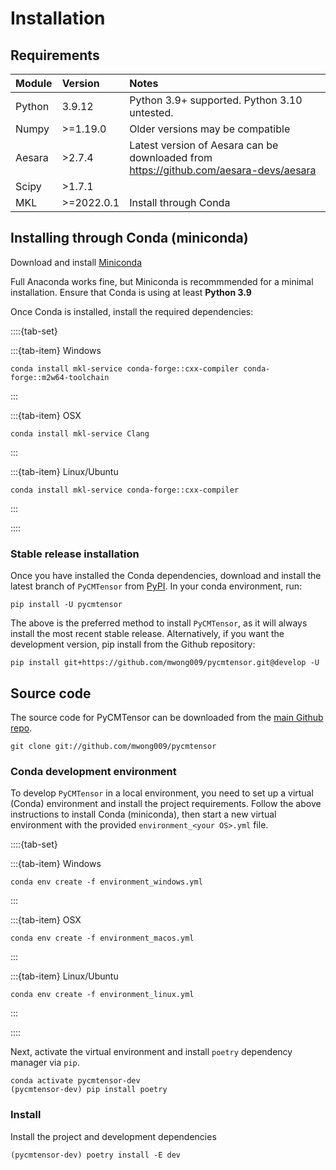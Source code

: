 # Installation

## Requirements

| Module | Version    | Notes                                                                                 |
| :----- | :--------- | :------------------------------------------------------------------------------------ |
| Python | 3.9.12     | Python 3.9+ supported. Python 3.10 untested.                                          |
| Numpy  | >=1.19.0   | Older versions may be compatible                                                      |
| Aesara | >2.7.4     | Latest version of Aesara can be downloaded from https://github.com/aesara-devs/aesara |
| Scipy  | >1.7.1     |                                                                                       |
| MKL    | >=2022.0.1 | Install through Conda                                                                            |	Installed through conda environment

## Installing through Conda (miniconda)

Download and install [Miniconda](https://docs.conda.io/en/latest/miniconda.html)

Full Anaconda works fine, but Miniconda is recommmended for a minimal installation. 
Ensure that Conda is using at least **Python 3.9**

Once Conda is installed, install the required dependencies:

::::{tab-set}

:::{tab-item} Windows
```console
conda install mkl-service conda-forge::cxx-compiler conda-forge::m2w64-toolchain
```
:::

:::{tab-item} OSX
```console
conda install mkl-service Clang
```
:::

:::{tab-item} Linux/Ubuntu
```console
conda install mkl-service conda-forge::cxx-compiler
```
:::

::::

### Stable release installation

Once you have installed the Conda dependencies, download and install the latest 
branch of ``PyCMTensor`` from [PyPI](https://pypi.org/project/pycmtensor). 
In your conda environment, run:

```console
pip install -U pycmtensor 
```

The above is the preferred method to install ``PyCMTensor``, as it will always 
install the most recent stable release.
Alternatively, if you want the development version, pip install from the Github 
repository:

```console
pip install git+https://github.com/mwong009/pycmtensor.git@develop -U
```

## Source code

The source code for PyCMTensor can be downloaded from the [main Github repo](https://github.com/mwong009/pycmtensor).

```console
git clone git://github.com/mwong009/pycmtensor
```

### Conda development environment

To develop ``PyCMTensor`` in a local environment, you need to set up a virtual (Conda)
environment and install the project requirements. Follow the above instructions to 
install Conda (miniconda), then start a new virtual environment with the 
provided ``environment_<your OS>.yml`` file.

::::{tab-set}

:::{tab-item} Windows
```console
conda env create -f environment_windows.yml
```
:::

:::{tab-item} OSX
```console
conda env create -f environment_macos.yml
```
:::

:::{tab-item} Linux/Ubuntu
```console
conda env create -f environment_linux.yml
```
:::

::::

Next, activate the virtual environment and install ``poetry`` dependency manager via 
``pip``.

```console
conda activate pycmtensor-dev
(pycmtensor-dev) pip install poetry
```

### Install 
Install the project and development dependencies

```console
(pycmtensor-dev) poetry install -E dev
```